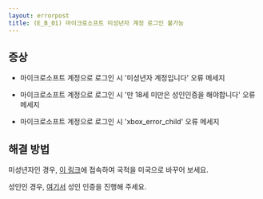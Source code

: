 ```yaml
---
layout: errorpost
title: (E_B_01) 마이크로소프트 미성년자 계정 로그인 불가능
---
```


## 증상

- 마이크로소프트 계정으로 로그인 시 '미성년자 계정입니다' 오류 메세지

- 마이크로소프트 계정으로 로그인 시 '만 18세 미만은 성인인증을 해야합니다' 오류 메세지

- 마이크로소프트 계정으로 로그인 시 'xbox_error_child' 오류 메세지

## 해결 방법

미성년자인 경우, [이 링크](https://www.koreaminecraft.net/free/2617732)에 접속하여 국적을 미국으로 바꾸어 보세요.

성인인 경우, [여기서](https://account.xbox.com/ko-kr/xbox/account/api/v1/settings/KoreanAgeVerification) 성인 인증을 진행해 주세요. 